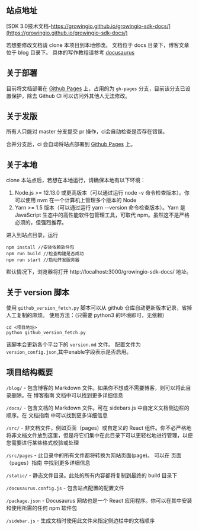
## 站点地址
[SDK 3.0技术文档-https://growingio.github.io/growingio-sdk-docs/](https://growingio.github.io/growingio-sdk-docs/)

若想要修改文档请 clone 本项目到本地修改。 文档位于 docs 目录下，博客文章位于 blog 目录下。
具体的写作教程请参考 [docusaurus](https://www.docusaurus.cn/docs/)

## 关于部署
目前将文档部署在 [Github Pages](https://growingio.github.io/growingio-sdk-docs/) 上，占用的为 `gh-pages` 分支，目前该分支已设置保护，除去 Github CI 可以访问外其他人无法修改。

## 关于发版
所有人只能对 master 分支提交 pr 操作，ci会自动检查是否存在错误。

合并分支后，ci 会自动将站点部署到 [Github Pages](https://growingio.github.io/growingio-sdk-docs/) 上。

## 关于本地
clone 本站点后，若想在本地运行，请确保本地有以下环境：
1. Node.js >= 12.13.0 或更高版本（可以通过运行 node -v 命令检查版本）。你可以使用 nvm 在一个计算机上管理多个版本的 Node
2. Yarn >= 1.5 版本（可以通过运行 yarn --version 命令检查版本）。Yarn 是 JavaScript 生态中的高性能软件包管理工具，可取代 npm。虽然这不是严格必须的，但强烈推荐。

进入到站点目录，运行

```nodejs
npm install //安装依赖软件包
npm run build //检查构建是否成功
npm run start //启动开发服务器
```
默认情况下，浏览器将打开 http://localhost:3000/growingio-sdk-docs/ 地址。

## 关于 version 脚本
使用 `github_version_fetch.py` 脚本可以从 github 仓库自动更新版本记录，省掉人工复制的麻烦。
使用方法：(只需要 python3 的环境即可，无依赖)
```shell
cd <项目地址>
python github_version_fetch.py
```
该脚本会更新各个平台下的 `version.md` 文件。
配置文件为 `version_config.json`,其中enable字段表示是否启用。

## 项目结构概要

`/blog/` - 包含博客的 Markdown 文件。如果你不想或不需要博客，则可以将此目录删除。在 博客指南 文档中可以找到更多详细信息

`/docs/` - 包含文档的 Markdown 文件。可在 sidebars.js 中自定义文档侧边栏的顺序。在 文档指南 中可以找到更多详细信息

`/src/` - 非文档文件，例如页面（pages）或自定义的 React 组件。你不必严格地将非文档文件放到这里，但是将它们集中在此目录下可以更轻松地进行管理，以便您需要进行某些格式校验或处理

`/src/pages` - 此目录中的所有文件都将转换为网站页面(page)。 可以在 页面（pages）指南 中找到更多详细信息

`/static/` - 静态文件目录。此处的所有内容都将复制到最终的 build 目录下

`/docusaurus.config.js` - 包含站点配置的配置文件

`/package.json` - Docusaurus 网站也是一个 React 应用程序。你可以在其中安装和使用所需的任何 npm 软件包

`/sidebar.js` - 生成文档时使用此文件来指定侧边栏中的文档顺序

